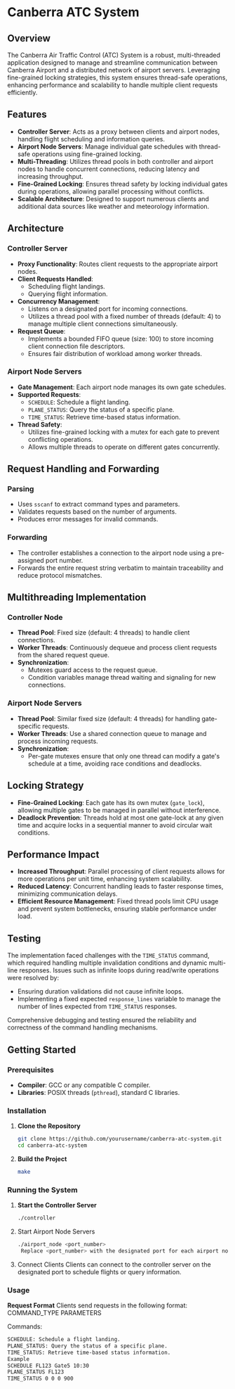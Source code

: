 # Canberra ATC System

## Overview

The Canberra Air Traffic Control (ATC) System is a robust, multi-threaded application designed to manage and streamline communication between Canberra Airport and a distributed network of airport servers. Leveraging fine-grained locking strategies, this system ensures thread-safe operations, enhancing performance and scalability to handle multiple client requests efficiently.

## Features

- **Controller Server**: Acts as a proxy between clients and airport nodes, handling flight scheduling and information queries.
- **Airport Node Servers**: Manage individual gate schedules with thread-safe operations using fine-grained locking.
- **Multi-Threading**: Utilizes thread pools in both controller and airport nodes to handle concurrent connections, reducing latency and increasing throughput.
- **Fine-Grained Locking**: Ensures thread safety by locking individual gates during operations, allowing parallel processing without conflicts.
- **Scalable Architecture**: Designed to support numerous clients and additional data sources like weather and meteorology information.

## Architecture

### Controller Server

- **Proxy Functionality**: Routes client requests to the appropriate airport nodes.
- **Client Requests Handled**:
  - Scheduling flight landings.
  - Querying flight information.
- **Concurrency Management**:
  - Listens on a designated port for incoming connections.
  - Utilizes a thread pool with a fixed number of threads (default: 4) to manage multiple client connections simultaneously.
- **Request Queue**:
  - Implements a bounded FIFO queue (size: 100) to store incoming client connection file descriptors.
  - Ensures fair distribution of workload among worker threads.

### Airport Node Servers

- **Gate Management**: Each airport node manages its own gate schedules.
- **Supported Requests**:
  - `SCHEDULE`: Schedule a flight landing.
  - `PLANE_STATUS`: Query the status of a specific plane.
  - `TIME_STATUS`: Retrieve time-based status information.
- **Thread Safety**:
  - Utilizes fine-grained locking with a mutex for each gate to prevent conflicting operations.
  - Allows multiple threads to operate on different gates concurrently.

## Request Handling and Forwarding

### Parsing

- Uses `sscanf` to extract command types and parameters.
- Validates requests based on the number of arguments.
- Produces error messages for invalid commands.

### Forwarding

- The controller establishes a connection to the airport node using a pre-assigned port number.
- Forwards the entire request string verbatim to maintain traceability and reduce protocol mismatches.

## Multithreading Implementation

### Controller Node

- **Thread Pool**: Fixed size (default: 4 threads) to handle client connections.
- **Worker Threads**: Continuously dequeue and process client requests from the shared request queue.
- **Synchronization**:
  - Mutexes guard access to the request queue.
  - Condition variables manage thread waiting and signaling for new connections.

### Airport Node Servers

- **Thread Pool**: Similar fixed size (default: 4 threads) for handling gate-specific requests.
- **Worker Threads**: Use a shared connection queue to manage and process incoming requests.
- **Synchronization**:
  - Per-gate mutexes ensure that only one thread can modify a gate's schedule at a time, avoiding race conditions and deadlocks.

## Locking Strategy

- **Fine-Grained Locking**: Each gate has its own mutex (`gate_lock`), allowing multiple gates to be managed in parallel without interference.
- **Deadlock Prevention**: Threads hold at most one gate-lock at any given time and acquire locks in a sequential manner to avoid circular wait conditions.

## Performance Impact

- **Increased Throughput**: Parallel processing of client requests allows for more operations per unit time, enhancing system scalability.
- **Reduced Latency**: Concurrent handling leads to faster response times, minimizing communication delays.
- **Efficient Resource Management**: Fixed thread pools limit CPU usage and prevent system bottlenecks, ensuring stable performance under load.

## Testing

The implementation faced challenges with the `TIME_STATUS` command, which required handling multiple invalidation conditions and dynamic multi-line responses. Issues such as infinite loops during read/write operations were resolved by:

- Ensuring duration validations did not cause infinite loops.
- Implementing a fixed expected `response_lines` variable to manage the number of lines expected from `TIME_STATUS` responses.

Comprehensive debugging and testing ensured the reliability and correctness of the command handling mechanisms.

## Getting Started

### Prerequisites

- **Compiler**: GCC or any compatible C compiler.
- **Libraries**: POSIX threads (`pthread`), standard C libraries.

### Installation

1. **Clone the Repository**
   ```bash
   git clone https://github.com/yourusername/canberra-atc-system.git
   cd canberra-atc-system

2. **Build the Project**
   ```bash
   make

### Running the System

1. **Start the Controller Server**
   ```bash
   ./controller
2. Start Airport Node Servers
   ```bash
   ./airport_node <port_number>
    Replace <port_number> with the designated port for each airport node.

3. Connect Clients Clients can connect to the controller server on the designated port to schedule flights or query information.

### Usage

**Request Format**
Clients send requests in the following format:
  COMMAND_TYPE PARAMETERS

Commands:
  ```bash
  SCHEDULE: Schedule a flight landing.
  PLANE_STATUS: Query the status of a specific plane.
  TIME_STATUS: Retrieve time-based status information.
  Example
  SCHEDULE FL123 Gate5 10:30
  PLANE_STATUS FL123
  TIME_STATUS 0 0 0 900
